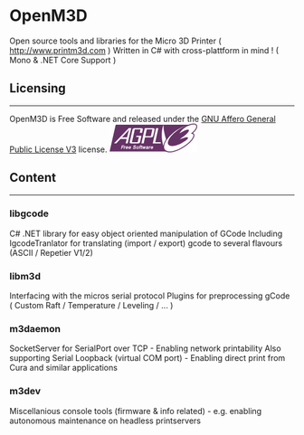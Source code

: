 # OpenM3D
Open source tools and libraries for the Micro 3D Printer ( http://www.printm3d.com )
Written in C# with cross-plattform in mind ! ( Mono & .NET Core Support )

## Licensing
------------
OpenM3D is Free Software and released under the [GNU Affero General Public License V3](http://www.gnu.org/licenses/agpl.html) license. ![AGPLv3 Logo](/Misc/AGPLv3.png)

## Content
-----------

### libgcode
C# .NET library for easy object oriented manipulation of GCode
Including IgcodeTranlator for translating (import / export) gcode to several flavours (ASCII / Repetier V1/2)

### libm3d
Interfacing with the micros serial protocol
Plugins for preprocessing gCode ( Custom Raft / Temperature / Leveling / ... )

### m3daemon
SocketServer for SerialPort over TCP - Enabling network printability
Also supporting Serial Loopback (virtual COM port) - Enabling direct print from Cura and similar applications

### m3dev
Miscellanious console tools
(firmware & info related) - e.g. enabling autonomous maintenance on headless printservers
